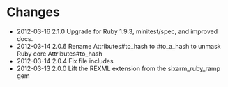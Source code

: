 # Changes

* 2012-03-16 2.1.0 Upgrade for Ruby 1.9.3, minitest/spec, and improved docs.
* 2012-03-14 2.0.6 Rename Attributes#to_hash to #to_a_hash to unmask Ruby core Attributes#to_hash 
* 2012-03-14 2.0.4 Fix file includes
* 2012-03-13 2.0.0 Lift the REXML extension from the sixarm_ruby_ramp gem
